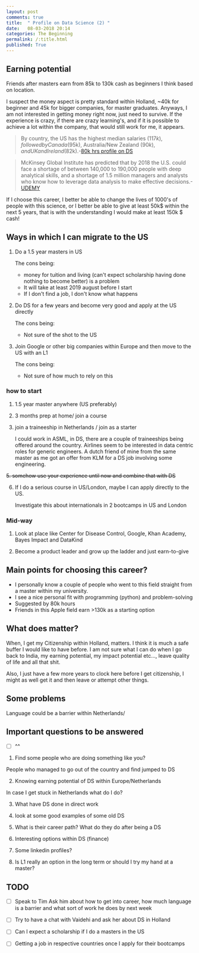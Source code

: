 ```yaml
---
layout: post
comments: true
title:  " Profile on Data Science (2) "
date:   08-03-2018 20:14
categories: The Beginning
permalink: /:title.html
published: True
---
```

## Earning potential

Friends after masters earn from 85k to 130k cash as beginners I think
based on location. 

I suspect the money aspect is pretty standard within Holland, ~40k for
beginner and 45k for bigger companies, for master graduates. Anyways, I am not interested in
getting money right now, just need to survive. If the experience is
crazy, if there are crazy learning's, and if it is possible to achieve a
lot within the company, that would still work for me, it appears.

>By country, the US has the highest median salaries ($117k), followed
>by Canada ($95k), Australia/New Zealand ($90k), and UK and Ireland
>($82k).-[80k hrs profile on DS](https://80000hours.org/career-reviews/data-science/#direct-impact-potential)

>McKinsey Global Institute has predicted that by 2018 the U.S. could
>face a shortage of between 140,000 to 190,000 people with deep
>analytical skills, and a shortage of 1.5 million managers and
>analysts who know how to leverage data analysis to make effective
>decisions.-[UDEMY](https://blog.udacity.com/2014/11/data-analysts-what-youll-make.html)

If I choose this career, I better be able to change the lives of
1000's of people with this science, or I better be able to give
at least 50k$ within the next 5 years, that is with the understanding I
would make at least 150k $ cash!

## Ways in which I can migrate to the US

1. Do a 1.5 year masters in US

	The cons being:
	- money for tuition and living (can't expect scholarship having
      done nothing to become better) is  a problem
	- It will take at least 2019 august before I start
	- If I don't find a job, I don't know what happens
	
2. Do DS for a few years and become very good and apply at the US
   directly
   
   The cons being:
	- Not sure of the shot to the US
	
3. Join Google or other big companies within Europe and then move to
   the US with an L1
   
   The cons being: 
   - Not sure of how much to rely on this
	   
### how to start

1. 1.5 year master anywhere (US preferably)

2. 3 months prep at home/ join a course

3. join a traineeship in Netherlands / join as a starter

	I could work in ASML, in DS, there are a couple of traineeships being
	offered around the country. Airlines seem to be interested in data
	centric roles for generic engineers. A dutch friend of mine from the
	same master as me got an offer from KLM for a DS job involving some
	engineering.

~~5. somehow use your experience until now and combine that with DS~~

6. If I do a serious course in US/London, maybe I can apply directly
   to the US.
   
   Investigate this about internationals in 2 bootcamps in US and London
   
### Mid-way

1. Look at place like Center for Disease Control, Google, Khan Academy, Bayes Impact and DataKind

2. Become a product leader and grow up the ladder and just earn-to-give


## Main points for choosing this career?

- I personally know a couple of people who went to this field straight
  from a master within my university. 
- I see a nice personal fit with programming (python) and problem-solving
- Suggested by 80k hours
- Friends in this Apple field earn >130k as a starting option

## What does  matter?

When, I get my Citizenship within Holland, matters. I think it is much
a safe buffer I would like to have before. I am not sure what I can do
when I go back to India, my earning potential, my impact potential
etc..., leave quality of life and all that shit.

Also, I just have a few more years to clock here before I get
citizenship, I might as well get it and then leave or attempt other
things.

## Some problems

Language could be a barrier within Netherlands/

## Important questions to be answered

  * [ ] ^^

1. Find some people who are doing something like you? 

People who managed to go out of the country and find jumped to DS

2. Knowing earning potential of DS within Europe/Netherlands

In case I get stuck in Netherlands what do I do?

3. What have DS done in direct work

4. look at some good examples of some old DS

5. What is their career path? What do they do after being a DS

6. Interesting options within DS (finance)

7. Some linkedin profiles?

8. Is L1 really an option in the long term or should I try my hand at
   a master?

## TODO

  * [ ] Speak to Tim 
  Ask him about how to get into career, how much language is a barrier
  and what sort of work he does by next week
  
  * [ ] Try to have a chat with Vaidehi and ask her about DS in
        Holland
		
			
  * [ ] Can I expect a scholarship if I do a masters in the US
		
  * [ ] Getting a job in respective countries once I  apply for their bootcamps
